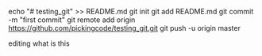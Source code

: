 echo "# testing_git" >> README.md
git init
git add README.md
git commit -m "first commit"
git remote add origin https://github.com/pickingcode/testing_git.git
git push -u origin master

editing
what is this
